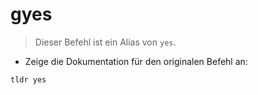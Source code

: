 # gyes

> Dieser Befehl ist ein Alias von `yes`.

- Zeige die Dokumentation für den originalen Befehl an:

`tldr yes`
